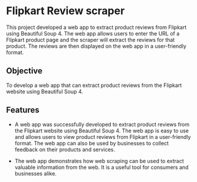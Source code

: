 
# Flipkart Review scraper

This project developed a web app to extract product reviews from Flipkart using Beautiful Soup 4. The web app allows users to enter the URL of a Flipkart product page and the scraper will extract the reviews for that product. The reviews are then displayed on the web app in a user-friendly format.



## Objective

To develop a web app that can extract product reviews from the Flipkart website using Beautiful Soup 4.


## Features

- A web app was successfully developed to extract product reviews from the Flipkart website using Beautiful Soup 4. The web app is easy to use and allows users to view product reviews from Flipkart in a user-friendly format. The web app can also be used by businesses to collect feedback on their products and services.

- The web app demonstrates how web scraping can be used to extract valuable information from the web. It is a useful tool for consumers and businesses alike.
